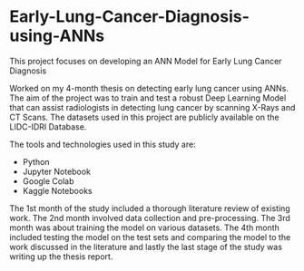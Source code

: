 # Early-Lung-Cancer-Diagnosis-using-ANNs
This project focuses on developing an ANN Model for Early Lung Cancer Diagnosis

Worked on my 4-month thesis on detecting early lung cancer using ANNs. The aim of the project was to train and test a robust Deep Learning Model that can assist radiologists in detecting lung cancer by scanning X-Rays and CT Scans. The datasets used in this project are publicly available on the LIDC-IDRI Database.

The tools and technologies used in this study are:
 - Python
 - Jupyter Notebook
 - Google Colab 
 - Kaggle Notebooks

The 1st month of the study included a thorough literature review of existing work. The 2nd month involved data collection and pre-processing. The 3rd month was about training the model on various datasets. The 4th month included testing the model on the test sets and comparing the model to the work discussed in the literature and lastly the last stage of the study was writing up the thesis report.
